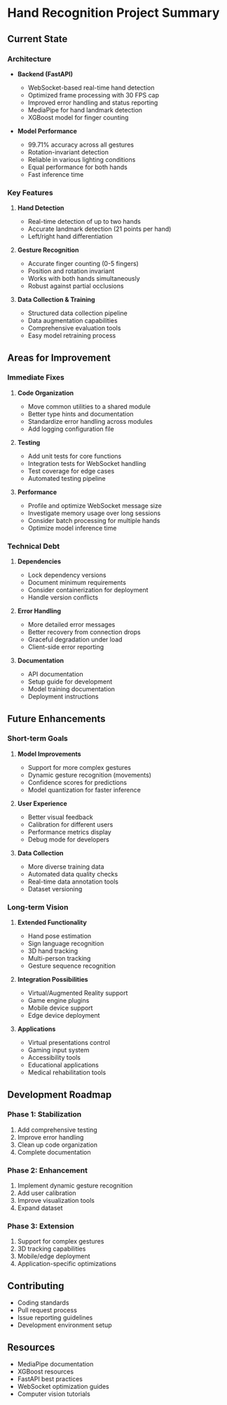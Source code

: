 # Hand Recognition Project Summary

## Current State

### Architecture
- **Backend (FastAPI)**
  - WebSocket-based real-time hand detection
  - Optimized frame processing with 30 FPS cap
  - Improved error handling and status reporting
  - MediaPipe for hand landmark detection
  - XGBoost model for finger counting

- **Model Performance**
  - 99.71% accuracy across all gestures
  - Rotation-invariant detection
  - Reliable in various lighting conditions
  - Equal performance for both hands
  - Fast inference time

### Key Features
1. **Hand Detection**
   - Real-time detection of up to two hands
   - Accurate landmark detection (21 points per hand)
   - Left/right hand differentiation

2. **Gesture Recognition**
   - Accurate finger counting (0-5 fingers)
   - Position and rotation invariant
   - Works with both hands simultaneously
   - Robust against partial occlusions

3. **Data Collection & Training**
   - Structured data collection pipeline
   - Data augmentation capabilities
   - Comprehensive evaluation tools
   - Easy model retraining process

## Areas for Improvement

### Immediate Fixes
1. **Code Organization**
   - Move common utilities to a shared module
   - Better type hints and documentation
   - Standardize error handling across modules
   - Add logging configuration file

2. **Testing**
   - Add unit tests for core functions
   - Integration tests for WebSocket handling
   - Test coverage for edge cases
   - Automated testing pipeline

3. **Performance**
   - Profile and optimize WebSocket message size
   - Investigate memory usage over long sessions
   - Consider batch processing for multiple hands
   - Optimize model inference time

### Technical Debt
1. **Dependencies**
   - Lock dependency versions
   - Document minimum requirements
   - Consider containerization for deployment
   - Handle version conflicts

2. **Error Handling**
   - More detailed error messages
   - Better recovery from connection drops
   - Graceful degradation under load
   - Client-side error reporting

3. **Documentation**
   - API documentation
   - Setup guide for development
   - Model training documentation
   - Deployment instructions

## Future Enhancements

### Short-term Goals
1. **Model Improvements**
   - Support for more complex gestures
   - Dynamic gesture recognition (movements)
   - Confidence scores for predictions
   - Model quantization for faster inference

2. **User Experience**
   - Better visual feedback
   - Calibration for different users
   - Performance metrics display
   - Debug mode for developers

3. **Data Collection**
   - More diverse training data
   - Automated data quality checks
   - Real-time data annotation tools
   - Dataset versioning

### Long-term Vision

1. **Extended Functionality**
   - Hand pose estimation
   - Sign language recognition
   - 3D hand tracking
   - Multi-person tracking
   - Gesture sequence recognition

2. **Integration Possibilities**
   - Virtual/Augmented Reality support
   - Game engine plugins
   - Mobile device support
   - Edge device deployment

3. **Applications**
   - Virtual presentations control
   - Gaming input system
   - Accessibility tools
   - Educational applications
   - Medical rehabilitation tools

## Development Roadmap

### Phase 1: Stabilization
1. Add comprehensive testing
2. Improve error handling
3. Clean up code organization
4. Complete documentation

### Phase 2: Enhancement
1. Implement dynamic gesture recognition
2. Add user calibration
3. Improve visualization tools
4. Expand dataset

### Phase 3: Extension
1. Support for complex gestures
2. 3D tracking capabilities
3. Mobile/edge deployment
4. Application-specific optimizations

## Contributing
- Coding standards
- Pull request process
- Issue reporting guidelines
- Development environment setup

## Resources
- MediaPipe documentation
- XGBoost resources
- FastAPI best practices
- WebSocket optimization guides
- Computer vision tutorials 